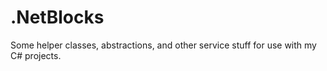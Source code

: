 # .NetBlocks
Some helper classes, abstractions, and other service stuff for use with my C# projects.

